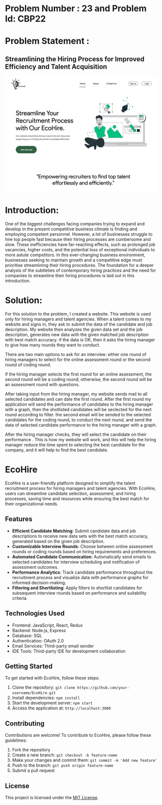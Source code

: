 # Problem Number : 23 and Problem Id: CBP22
# Problem Statement : 
<h2> Streamlining the Hiring Process for Improved Efficiency and Talent Acquisition</h2>
<img src ="https://github.com/deepmachine786/Ecohire/blob/main/Desktop%20-%201.png"> </img>

# Introduction:
<p1>One of the biggest challenges facing companies trying to expand and develop in the present competitive business climate is finding and employing competent personnel. However, a lot of businesses struggle to hire top people fast because their hiring processes are cumbersome and slow. These inefficiencies have far-reaching effects, such as prolonged job vacancies, higher costs, and the potential loss of exceptional individuals to more astute competitors. In this ever-changing business environment, businesses seeking to maintain growth and a competitive edge must prioritise streamlining their hiring procedures. The foundation for a deeper analysis of the subtleties of contemporary hiring practices and the need for companies to streamline their hiring procedures is laid out in this introduction. </p1>


# Solution:
<p2> For this solution to the problem, I created a website. This website is used only for hiring managers and talent agencies. When a talent comes to my website and signs in, they ask to submit the data of the candidate and job description. My website then analyzes the given data set and the job description, generates new data with the given matched job description with best match accuracy. if the data is OK, then it asks the hiring manager to give how many rounds they want to conduct.


There are two main options to ask for an interview: either one round of hiring managers to select for the online assessment round or the second round of coding round.

If the hiring manager selects the first round for an online assessment, the second round will be a coding round; otherwise, the second round will be an assessment round with questions.


After taking input from the hiring manager, my website sends mail to all selected candidates and can date the first round. After the first round my application will send  the performance of candidates to the hiring manager with a graph, then the  shotlisted candidates will be seclected  for the next round according to  filter. the second email will be sended to the selected candidates for the coding round, to conduct the next  round, and send the data of selected candidate performance to the hiring manager with a graph.


After the hiring manager checks, they will select the candidate on their performance . This is how my website will work,
and this will help the hiring manager reduce the time spent  to selecting the best candidate for the company, and it will help to find the best candidate.</p2>

# EcoHire

EcoHire is a user-friendly platform designed to simplify the talent recruitment process for hiring managers and talent agencies. With EcoHire, users can streamline candidate selection, assessment, and hiring processes, saving time and resources while ensuring the best match for their organizational needs.

## Features

- **Efficient Candidate Matching**: Submit candidate data and job descriptions to receive new data sets with the best match accuracy, generated based on the given job description.
- **Customizable Interview Rounds**: Choose between online assessment rounds or coding rounds based on hiring requirements and preferences.
- **Automated Candidate Communication**: Automatically send emails to selected candidates for interview scheduling and notification of assessment outcomes.
- **Performance Analytics**: Track candidate performance throughout the recruitment process and visualize data with performance graphs for informed decision-making.
- **Filtering and Shortlisting**: Apply filters to shortlist candidates for subsequent interview rounds based on performance and suitability criteria.

## Technologies Used

- Frontend: JavaScript, React, Redux
- Backend: Node.js, Express
- Database: SQL
- Authentication: OAuth 2.0
- Email Services: Third-party email sender
- IDE Tools: Third-party IDE for development collaboration

## Getting Started

To get started with EcoHire, follow these steps:

1. Clone the repository: `git clone https://github.com/your-username/EcoHire.git`
2. Install dependencies: `npm install`
3. Start the development server: `npm start`
4. Access the application at: `http://localhost:3000`

## Contributing

Contributions are welcome! To contribute to EcoHire, please follow these guidelines:

1. Fork the repository
2. Create a new branch: `git checkout -b feature-name`
3. Make your changes and commit them: `git commit -m 'Add new feature'`
4. Push to the branch: `git push origin feature-name`
5. Submit a pull request

## License

This project is licensed under the [MIT License](LICENSE).

